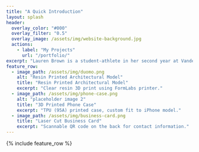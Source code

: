 ```yaml
---
title: "A Quick Introduction"
layout: splash
header:
  overlay_color: "#000"
  overlay_filter: "0.5"
  overlay_image: /assets/img/website-background.jpg  
  actions:
    - label: "My Projects"
      url: "/portfolio/"
excerpt: "Lauren Brown is a student-athlete in her second year at Vanderbilt studying Architecture/Built Environment with minors in Digital Fabrication and Art History, as well as being a member of Vanderbilt's D1 women's lacrosse program."
feature_row:
  - image_path: /assets/img/duomo.png
    alt: "Resin Printed Architectural Model"
    title: "Resin Printed Architectural Model"
    excerpt: "Clear resin 3D print using FormLabs printer."
  - image_path: /assets/img/phone-case.png
    alt: "placeholder image 2"
    title: "3D Printed Phone Case"
    excerpt: "TPU (95A) printed case, custom fit to iPhone model."
  - image_path: /assets/img/business-card.png
    title: "Laser Cut Business Card"
    excerpt: "Scannable QR code on the back for contact information."
---
```


{% include feature_row %}

